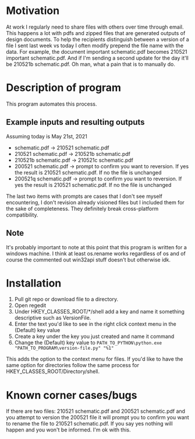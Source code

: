 # Motivation

At work I regularly need to share files with others over time through email. This happens a lot with pdfs and zipped files that are generated outputs of design documents. To help the recipients distinguish between a version of a file I sent last week vs today I often modify prepend the file name with the data. For example, the document important schematic.pdf becomes 210521 important schematic.pdf. And if I'm sending a second update for the day it'll be 210521b schematic.pdf. Oh man, what a pain that is to manually do.

# Description of program

This program automates this process. 

## Example inputs and resulting outputs

Assuming today is May 21st, 2021

* schematic.pdf -> 210521 schematic.pdf
* 210521 schematic.pdf -> 210521b schematic.pdf
* 210521b schematic.pdf -> 210521c schematic.pdf
* 200521 schematic.pdf -> prompt to confirm you want to reversion. If yes the result is 210521 schematic.pdf. If no the file is unchanged
* 200521q schematic.pdf -> prompt to confirm you want to reversion. If yes the result is 210521 schematic.pdf. If no the file is unchanged

The last two items with prompts are cases that I don't see myself encountering, I don't revision already visioned files but I included them for the sake of completeness. They definitely break cross-platform compatibility.

## Note

It's probably important to note at this point that this program is written for a windows machine. I think at least os.rename works regardless of os and of course the commented out win32api stuff doesn't but otherwise idk.

# Installation

1. Pull git repo or download file to a directory.
1. Open regedit
1. Under HKEY_CLASSES_ROOT/*/shell add a key and name it something descriptive such as VersionFile. 
1. Enter the text you'd like to see in the right click context menu in the (Default) key value
1. Create a key under the key you just created and name it command
1. Change the (Default) key value to `PATH_TO_PYTHON\python.exe "PATH_TO_PROGRAM\version-file.py" "%1"`

This adds the option to the context menu for files. If you'd like to have the same option for directories follow the same process for HKEY_CLASSES_ROOT/Directory/shell.

# Known corner cases/bugs

If there are two files: 210521 schematic.pdf and 200521 schematic.pdf and you attempt to version the 200521 file it will prompt you to confirm you want to rename the file to 210521 schematic.pdf. If you say yes nothing will happen and you won't be informed. I'm ok with this.